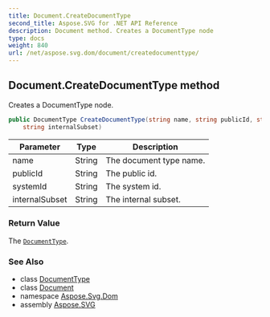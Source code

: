 ```yaml
---
title: Document.CreateDocumentType
second_title: Aspose.SVG for .NET API Reference
description: Document method. Creates a DocumentType node
type: docs
weight: 840
url: /net/aspose.svg.dom/document/createdocumenttype/
---
```

## Document.CreateDocumentType method

Creates a DocumentType node.

```csharp
public DocumentType CreateDocumentType(string name, string publicId, string systemId, 
    string internalSubset)
```

| Parameter | Type | Description |
| --- | --- | --- |
| name | String | The document type name. |
| publicId | String | The public id. |
| systemId | String | The system id. |
| internalSubset | String | The internal subset. |

### Return Value

The [`DocumentType`](../../documenttype/).

### See Also

* class [DocumentType](../../documenttype/)
* class [Document](../)
* namespace [Aspose.Svg.Dom](../../document/)
* assembly [Aspose.SVG](../../../)

